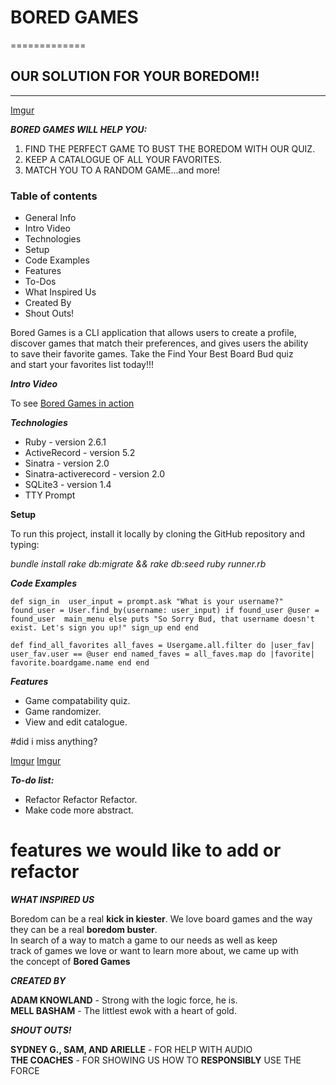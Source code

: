 # BORED GAMES
=============

## OUR SOLUTION FOR YOUR BOREDOM!!
----------------------------------

[Imgur](https://i.imgur.com/mUP8OEt.png)

**_**BORED GAMES** WILL HELP YOU:_**

1. FIND THE PERFECT GAME TO BUST THE BOREDOM WITH OUR QUIZ.  
2. KEEP A CATALOGUE OF ALL YOUR FAVORITES.  
3. MATCH YOU TO A RANDOM GAME...and more!  

 ### Table of contents
* General Info  
* Intro Video  
* Technologies
* Setup
* Code Examples
* Features
* To-Dos
* What Inspired Us
* Created By
* Shout Outs!

Bored Games is a CLI application that allows users to create a profile,  
discover games that match their preferences, and gives users the ability  
to save their favorite games. Take the Find Your Best Board Bud quiz  
and start your favorites list today!!!

**_Intro Video_**

To see [Bored Games in action](https://asciinema.org/a/trilahU71tqDnIIzJUpBbWot1)

**_Technologies_**

* Ruby - version 2.6.1
* ActiveRecord - version 5.2
* Sinatra - version 2.0
* Sinatra-activerecord - version 2.0
* SQLite3 - version 1.4
* TTY Prompt

**Setup**

To run this project, install it locally by cloning the GitHub repository and typing:

*bundle install*
*rake db:migrate && rake db:seed*
*ruby runner.rb*

**_Code Examples_**


`def sign_in 
        user_input = prompt.ask "What is your username?"
        found_user = User.find_by(username: user_input)
        if found_user
            @user = found_user 
            main_menu
        else
            puts "So Sorry Bud, that username doesn't exist. Let's sign you up!"
            sign_up
        end
    end`

`def find_all_favorites
        all_faves = Usergame.all.filter do |user_fav|
            user_fav.user == @user
        end
        named_faves = all_faves.map do |favorite|
            favorite.boardgame.name
        end
    end`

**_Features_**

* Game compatability quiz.
* Game randomizer.
* View and edit catalogue.

#did i miss anything?

[Imgur](https://i.imgur.com/L4nGO35.png)
[Imgur](https://i.imgur.com/lUNGmhX.png)

**_To-do list:_**

* Refactor Refactor Refactor.
* Make code more abstract.

# features we would like to add or refactor



**_WHAT INSPIRED US_**

Boredom can be a real **kick in kiester**.
We love board games and the way they can be a real **boredom buster**.  
In search of a way to match a game to our needs as well as keep  
track of games we love or want to learn more about, we came up with  
the concept of **Bored Games**

**_CREATED BY_**

**ADAM KNOWLAND** - Strong with the logic force, he is.  
**MELL BASHAM** - The littlest ewok with a heart of gold.

**_SHOUT OUTS!_**

**SYDNEY G., SAM, AND ARIELLE** - FOR HELP WITH AUDIO  
**THE COACHES** - FOR SHOWING US HOW TO **RESPONSIBLY** USE THE FORCE

